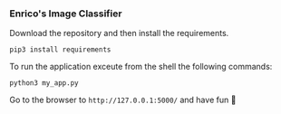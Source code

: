 ### Enrico's Image Classifier

Download the repository and then install the requirements.

```pip3 install requirements```

To run the application exceute from the shell the following commands:

```
python3 my_app.py
```

Go to the browser to ``` http://127.0.0.1:5000/ ``` and have fun 🙌 
